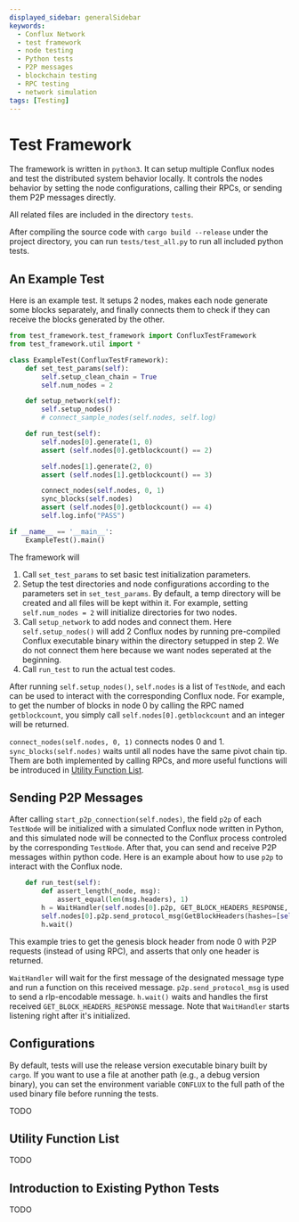```yaml
---
displayed_sidebar: generalSidebar
keywords:
  - Conflux Network
  - test framework
  - node testing
  - Python tests
  - P2P messages
  - blockchain testing
  - RPC testing
  - network simulation
tags: [Testing]
---
```

# Test Framework

The framework is written in `python3`. It can setup multiple Conflux nodes and test the distributed system behavior locally. It controls the nodes behavior by setting the node configurations, calling their RPCs, or sending them P2P messages directly.

All related files are included in the directory  `tests`. 

After compiling the source code with `cargo build --release` under the project directory, you can run `tests/test_all.py` to run all included python tests.

## An Example Test

Here is an example test. It setups 2 nodes, makes each node generate some blocks separately, and finally connects them to check if they can receive the blocks generated by the other.

```python
from test_framework.test_framework import ConfluxTestFramework
from test_framework.util import *

class ExampleTest(ConfluxTestFramework):
    def set_test_params(self):
        self.setup_clean_chain = True
        self.num_nodes = 2

    def setup_network(self):
        self.setup_nodes()
        # connect_sample_nodes(self.nodes, self.log)

    def run_test(self):
        self.nodes[0].generate(1, 0)
        assert (self.nodes[0].getblockcount() == 2)

        self.nodes[1].generate(2, 0)
        assert (self.nodes[1].getblockcount() == 3)

        connect_nodes(self.nodes, 0, 1)
        sync_blocks(self.nodes)
        assert (self.nodes[0].getblockcount() == 4)
        self.log.info("PASS")

if __name__ == '__main__':
    ExampleTest().main()
```

The framework will

1. Call `set_test_params` to set basic test initialization parameters.
2. Setup the test directories and node configurations according to the parameters set in `set_test_params`. By default, a temp directory will be created and all files will be kept within it. For example, setting `self.num_nodes = 2` will initialize directories for two nodes.
3. Call `setup_network` to add nodes and connect them. Here `self.setup_nodes()` will add 2 Conflux nodes by running pre-compiled Conflux executable binary within the directory setupped in step 2. We do not connect them here because we want nodes seperated at the beginning.
4. Call `run_test` to run the actual test codes.

After running `self.setup_nodes()`, `self.nodes` is a list of `TestNode`, and each can be used to interact with the corresponding Conflux node. For example, to get the number of blocks in node 0 by calling the RPC named `getblockcount`, you simply call `self.nodes[0].getblockcount` and an integer will be returned.

`connect_nodes(self.nodes, 0, 1)` connects nodes 0 and 1. `sync_blocks(self.nodes)` waits until all nodes have the same pivot chain tip. Them are both implemented by calling RPCs, and more useful functions will be introduced in [Utility Function List](#utility-function-list).

## Sending P2P Messages

After calling `start_p2p_connection(self.nodes)`, the field `p2p` of each `TestNode` will be initialized with a simulated Conflux node written in Python, and this simulated node will be connected to the Conflux process controled by the corresponding `TestNode`. After that, you can send and receive P2P messages within python code. Here is an example about how to use `p2p` to interact with the Conflux node.

```python
    def run_test(self):
        def assert_length(_node, msg):
            assert_equal(len(msg.headers), 1)
        h = WaitHandler(self.nodes[0].p2p, GET_BLOCK_HEADERS_RESPONSE, assert_length)
        self.nodes[0].p2p.send_protocol_msg(GetBlockHeaders(hashes=[self.nodes[0].p2p.genesis.hash]))
        h.wait()
```

This example tries to get the genesis block header from node 0 with P2P requests (instead of using RPC), and asserts that only one header is returned.

`WaitHandler` will wait for the first message of the designated message type and run a function on this received message. `p2p.send_protocol_msg` is used to send a rlp-encodable message. `h.wait()` waits and handles the first received `GET_BLOCK_HEADERS_RESPONSE` message. Note that `WaitHandler` starts listening right after it's initialized.

## Configurations

By default, tests will use the release version executable binary built by `cargo`. If you want to use a file at another path (e.g., a debug version binary), you can set the environment variable `CONFLUX` to the full path of the used binary file before running the tests.

TODO

## Utility Function List

TODO

## Introduction to Existing Python Tests

TODO
